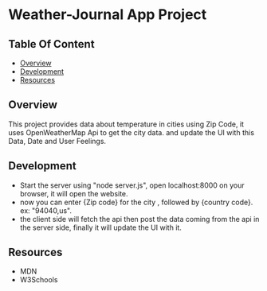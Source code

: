 # Weather-Journal App Project

## Table Of Content

* [Overview](#Overveiw)
* [Development](#development)
* [Resources](#resources)

## Overview
This project provides data about temperature in cities using Zip Code, it uses OpenWeatherMap Api to get the city data. and update the UI with this Data, Date and User Feelings.

## Development
- Start the server using "node server.js", open localhost:8000 on your browser, it will open the website. 
- now you can enter {Zip code} for the city , followed by {country code}. ex: "94040,us". 
- the client side will fetch the api then post the data coming from the api in the server side, finally it will update the UI with it.

## Resources 
- MDN
- W3Schools
